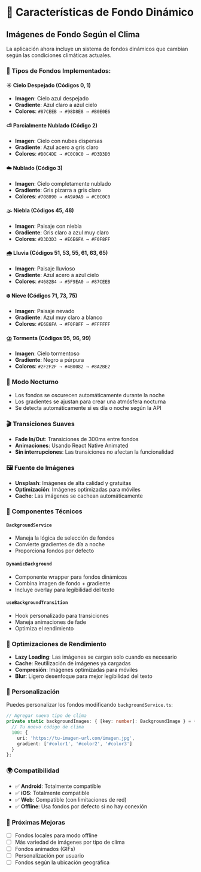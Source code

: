 # 🌅 Características de Fondo Dinámico

## Imágenes de Fondo Según el Clima

La aplicación ahora incluye un sistema de fondos dinámicos que cambian según las condiciones climáticas actuales.

### 🎨 Tipos de Fondos Implementados:

#### ☀️ **Cielo Despejado (Códigos 0, 1)**
- **Imagen**: Cielo azul despejado
- **Gradiente**: Azul claro a azul cielo
- **Colores**: `#87CEEB → #98D8E8 → #B0E0E6`

#### ⛅ **Parcialmente Nublado (Código 2)**
- **Imagen**: Cielo con nubes dispersas
- **Gradiente**: Azul acero a gris claro
- **Colores**: `#B0C4DE → #C0C0C0 → #D3D3D3`

#### ☁️ **Nublado (Código 3)**
- **Imagen**: Cielo completamente nublado
- **Gradiente**: Gris pizarra a gris claro
- **Colores**: `#708090 → #A9A9A9 → #C0C0C0`

#### 🌫️ **Niebla (Códigos 45, 48)**
- **Imagen**: Paisaje con niebla
- **Gradiente**: Gris claro a azul muy claro
- **Colores**: `#D3D3D3 → #E6E6FA → #F0F8FF`

#### 🌧️ **Lluvia (Códigos 51, 53, 55, 61, 63, 65)**
- **Imagen**: Paisaje lluvioso
- **Gradiente**: Azul acero a azul cielo
- **Colores**: `#4682B4 → #5F9EA0 → #87CEEB`

#### ❄️ **Nieve (Códigos 71, 73, 75)**
- **Imagen**: Paisaje nevado
- **Gradiente**: Azul muy claro a blanco
- **Colores**: `#E6E6FA → #F0F8FF → #FFFFFF`

#### ⛈️ **Tormenta (Códigos 95, 96, 99)**
- **Imagen**: Cielo tormentoso
- **Gradiente**: Negro a púrpura
- **Colores**: `#2F2F2F → #4B0082 → #8A2BE2`

### 🌙 **Modo Nocturno**
- Los fondos se oscurecen automáticamente durante la noche
- Los gradientes se ajustan para crear una atmósfera nocturna
- Se detecta automáticamente si es día o noche según la API

### 🎬 **Transiciones Suaves**
- **Fade In/Out**: Transiciones de 300ms entre fondos
- **Animaciones**: Usando React Native Animated
- **Sin interrupciones**: Las transiciones no afectan la funcionalidad

### 🖼️ **Fuente de Imágenes**
- **Unsplash**: Imágenes de alta calidad y gratuitas
- **Optimización**: Imágenes optimizadas para móviles
- **Cache**: Las imágenes se cachean automáticamente

### 🔧 **Componentes Técnicos**

#### `BackgroundService`
- Maneja la lógica de selección de fondos
- Convierte gradientes de día a noche
- Proporciona fondos por defecto

#### `DynamicBackground`
- Componente wrapper para fondos dinámicos
- Combina imagen de fondo + gradiente
- Incluye overlay para legibilidad del texto

#### `useBackgroundTransition`
- Hook personalizado para transiciones
- Maneja animaciones de fade
- Optimiza el rendimiento

### 📱 **Optimizaciones de Rendimiento**
- **Lazy Loading**: Las imágenes se cargan solo cuando es necesario
- **Cache**: Reutilización de imágenes ya cargadas
- **Compresión**: Imágenes optimizadas para móviles
- **Blur**: Ligero desenfoque para mejor legibilidad del texto

### 🎯 **Personalización**
Puedes personalizar los fondos modificando `backgroundService.ts`:

```typescript
// Agregar nuevo tipo de clima
private static backgroundImages: { [key: number]: BackgroundImage } = {
  // Tu nuevo código de clima
  100: {
    uri: 'https://tu-imagen-url.com/imagen.jpg',
    gradient: ['#color1', '#color2', '#color3']
  }
};
```

### 🌍 **Compatibilidad**
- ✅ **Android**: Totalmente compatible
- ✅ **iOS**: Totalmente compatible
- ✅ **Web**: Compatible (con limitaciones de red)
- ✅ **Offline**: Usa fondos por defecto si no hay conexión

### 🚀 **Próximas Mejoras**
- [ ] Fondos locales para modo offline
- [ ] Más variedad de imágenes por tipo de clima
- [ ] Fondos animados (GIFs)
- [ ] Personalización por usuario
- [ ] Fondos según la ubicación geográfica
